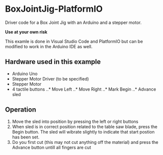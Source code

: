 # BoxJointJig-PlatformIO
Driver code for a Box Joint Jig with an Arduino and a stepper motor.

**Use at your own risk** 

This examle is done in Visual Studio Code and PlatformIO but can be modified to work in the Arduino IDE as well.

## Hardware used in this example
* Arduino Uno
* Stepper Motor Driver (to be specified)
* Stepper Motor
* 4 tactile buttons
..* Move Left
..* Move Right
..* Mark Begin
..* Advance sled

## Operation
1. Move the sled into position by pressing the left or right buttons
2. When sled is in correct position related to the table saw blade, press the Begin button. The sled will wibrate slightly to indicate that start postion has been set.
3. Do you first cut (this may not cut anything off the material) and press the Advance button untill all fingers are cut
